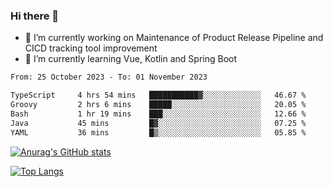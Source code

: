 ### Hi there 👋

- 🔭 I’m currently working on Maintenance of Product Release Pipeline and CICD tracking tool improvement
- 🌱 I’m currently learning Vue, Kotlin and Spring Boot

<!--START_SECTION:waka-->

```txt
From: 25 October 2023 - To: 01 November 2023

TypeScript     4 hrs 54 mins   ███████████▓░░░░░░░░░░░░░   46.67 %
Groovy         2 hrs 6 mins    █████░░░░░░░░░░░░░░░░░░░░   20.05 %
Bash           1 hr 19 mins    ███░░░░░░░░░░░░░░░░░░░░░░   12.66 %
Java           45 mins         █▓░░░░░░░░░░░░░░░░░░░░░░░   07.25 %
YAML           36 mins         █▒░░░░░░░░░░░░░░░░░░░░░░░   05.85 %
```

<!--END_SECTION:waka-->

[![Anurag's GitHub stats](https://github-readme-stats.vercel.app/api?username=yunhao981&show_icons=true&theme=solarized-dark)](https://github.com/anuraghazra/github-readme-stats)

[![Top Langs](https://github-readme-stats.vercel.app/api/top-langs/?username=yunhao981&theme=solarized-dark&layout=compact)](https://github.com/anuraghazra/github-readme-stats)

<!--
**yunhao981/yunhao981** is a ✨ _special_ ✨ repository because its `README.md` (this file) appears on your GitHub profile.

Here are some ideas to get you started:

- 🔭 I’m currently working on Maintenance of Release Pipeline and CICD tracking tool improvement
- 🌱 I’m currently learning Vue, Kotlin and Spring Boot
- 👯 I’m looking to collaborate on ...
- 🤔 I’m looking for help with ...
- 💬 Ask me about ...
- 📫 How to reach me: ...
- 😄 Pronouns: ...
- ⚡ Fun fact: ...
-->


